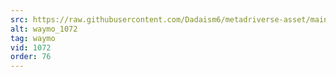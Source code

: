 ```yaml
---
src: https://raw.githubusercontent.com/Dadaism6/metadriverse-asset/main/script-waymo-output-newcompressed/waymo_1072.mp4
alt: waymo_1072
tag: waymo
vid: 1072
order: 76
---
```

